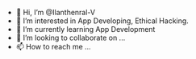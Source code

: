 - 👋 Hi, I’m @Ilanthenral-V
- 👀 I’m interested in App Developing, Ethical Hacking.
- 🌱 I’m currently learning App Development
- 💞️ I’m looking to collaborate on ...
- 📫 How to reach me ...

<!---
Ilanthenral-V/Ilanthenral-V is a ✨ special ✨ repository because its `README.md` (this file) appears on your GitHub profile.
You can click the Preview link to take a look at your changes.
--->

